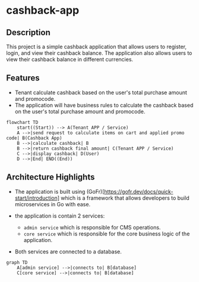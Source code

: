 # cashback-app

## Description

This project is a simple cashback application that allows users to register, login, and view their cashback balance. The application also allows users to view their cashback balance in different currencies.

## Features
- Tenant calculate cashback based on the user's total purchase amount and promocode.
- The application will have business rules to calculate the cashback based on the user's total purchase amount and promocode.

```mermaid
flowchart TD
    start((Start)) --> A(Tenant APP / Service)
    A -->|send request to calculate items on cart and applied promo code| B(Cashback App)
    B -->|calculate cashback| B
    B -->|return cashback final amount| C(Tenant APP / Service)
    C -->|display cashback| D(User)
    D -->|End| END((End))
```

## Architecture Highlights

- The application is built using (GoFr)[https://gofr.dev/docs/quick-start/introduction] which is a framework that allows developers to build microservices in Go with ease.

- the application is contain 2 services:
    - `admin service` which is responsible for CMS operations.
    - `core service` which is responsible for the core business logic of the application.
- Both services are connected to a database.

```mermaid
graph TD
    A[admin service] -->|connects to| B[database]
    C[core service] -->|connects to| B[database]
```